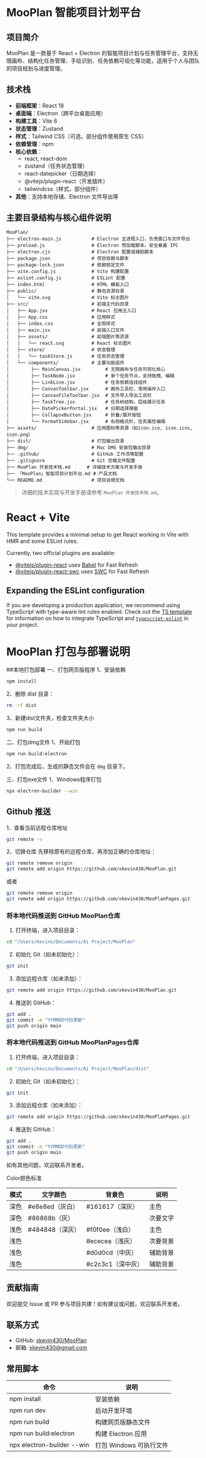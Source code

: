 # MooPlan 智能项目计划平台

## 项目简介
MooPlan 是一款基于 React + Electron 的智能项目计划与任务管理平台，支持无限画布、结构化任务管理、手绘识别、任务依赖可视化等功能，适用于个人与团队的项目规划与进度管理。

## 技术栈
- **前端框架**：React 18
- **桌面端**：Electron（跨平台桌面应用）
- **构建工具**：Vite 6
- **状态管理**：Zustand
- **样式**：Tailwind CSS（可选，部分组件使用原生 CSS）
- **依赖管理**：npm
- **核心依赖**：
  - react, react-dom
  - zustand（任务状态管理）
  - react-datepicker（日期选择）
  - @vitejs/plugin-react（开发插件）
  - tailwindcss（样式，部分组件）
- **其他**：支持本地存储、Electron 文件导出等

## 主要目录结构与核心组件说明
```
MooPlan/
├── electron-main.js           # Electron 主进程入口，负责窗口与文件导出
├── preload.js                 # Electron 预加载脚本，安全暴露 IPC
├── electron.cjs               # Electron 配置或辅助脚本
├── package.json               # 项目依赖与脚本
├── package-lock.json          # 依赖锁定文件
├── vite.config.js             # Vite 构建配置
├── eslint.config.js           # ESLint 配置
├── index.html                 # HTML 模板入口
├── public/                    # 静态资源目录
│   └── vite.svg               # Vite 标志图片
├── src/                       # 前端主代码目录
│   ├── App.jsx                # React 应用主入口
│   ├── App.css                # 应用样式
│   ├── index.css              # 全局样式
│   ├── main.jsx               # 前端入口文件
│   ├── assets/                # 前端图片等资源
│   │   └── react.svg          # React 标志图片
│   ├── store/                 # 状态管理
│   │   └── taskStore.js       # 任务状态管理
│   └── components/            # 主要功能组件
│        ├── MainCanvas.jsx         # 无限画布与任务可视化核心
│        ├── TaskNode.jsx           # 单个任务节点，支持拖拽、编辑
│        ├── LinkLine.jsx           # 任务依赖连线组件
│        ├── CanvasToolbar.jsx      # 画布工具栏，常用操作入口
│        ├── CanvasFileToolbar.jsx  # 文件导入导出工具栏
│        ├── TaskTree.jsx           # 任务树结构，层级展示任务
│        ├── DatePickerPortal.jsx   # 日期选择弹窗
│        ├── CollapseButton.jsx     # 折叠/展开按钮
│        └── FormatSidebar.jsx      # 右侧格式栏，任务属性编辑
├── assets/                    # 应用图标等资源（如icon.ico, icon.icns, icon.png）
├── dist/                      # 打包输出目录
├── dmg/                       # Mac DMG 安装包输出目录
├── .github/                   # GitHub 工作流等配置
├── .gitignore                 # Git 忽略文件配置
├── MooPlan 开发技术栈.md      # 详细技术方案与开发手册
├── 「MooPlan」智能项目计划平台.md # 产品文档
└── README.md                  # 项目说明文档
```

> 详细的技术实现与开发手册请参考 `MooPlan 开发技术栈.md`。

# React + Vite

This template provides a minimal setup to get React working in Vite with HMR and some ESLint rules.

Currently, two official plugins are available:

- [@vitejs/plugin-react](https://github.com/vitejs/vite-plugin-react/blob/main/packages/plugin-react) uses [Babel](https://babeljs.io/) for Fast Refresh
- [@vitejs/plugin-react-swc](https://github.com/vitejs/vite-plugin-react/blob/main/packages/plugin-react-swc) uses [SWC](https://swc.rs/) for Fast Refresh

## Expanding the ESLint configuration

If you are developing a production application, we recommend using TypeScript with type-aware lint rules enabled. Check out the [TS template](https://github.com/vitejs/vite/tree/main/packages/create-vite/template-react-ts) for information on how to integrate TypeScript and [`typescript-eslint`](https://typescript-eslint.io) in your project.

# MooPlan 打包与部署说明

##本地打包部署
一、打包网页版程序
1、安装依赖
```bash
npm install
```
2、删除 dist 目录：
```bash
rm -rf dist
```
3、新建dist文件夹，检查文件夹大小
```bash
npm run build
```

二、打包dmg文件
1、开始打包
```bash
npm run build:electron
```
2、打包完成后，生成的静态文件会在 `dmg` 目录下。

三、打包exe文件
1、Windows程序打包
```bash
npx electron-builder --win
```

## Github 推送
1、查看当前远程仓库地址
```bash
git remote -v
```
2、切换仓库
先移除原有的远程仓库，再添加正确的仓库地址：
```bash
git remote remove origin
git remote add origin https://github.com/xkevin430/MooPlan.git
```
或者
```bash
git remote remove origin
git remote add origin https://github.com/xkevin430/MooPlanPages.git
```
### 将本地代码推送到 GitHub MooPlan仓库
1. 打开终端，进入项目目录：
```bash
cd "/Users/kevinx/Documents/Ai Project/MooPlan"
```
2. 初始化 Git（如未初始化）：
```bash
git init
```
3. 添加远程仓库（如未添加）：
```bash
git remote add origin https://github.com/xkevin430/MooPlan.git
```
4. 推送到 GitHub：
```bash
git add .
git commit -m "YYMMDD代码更新"
git push origin main
```

### 将本地代码推送到 GitHub MooPlanPages仓库
1. 打开终端，进入项目目录：
```bash
cd "/Users/kevinx/Documents/Ai Project/MooPlan/dist"
```
2. 初始化 Git（如未初始化）：
```bash
git init
```
3. 添加远程仓库（如未添加）：
```bash
git remote add origin https://github.com/xkevin430/MooPlanPages.git
```
4. 推送到 GitHub：
```bash
git add .
git commit -m "YYMMDD代码更新"
git push origin main
```

如有其他问题，欢迎联系开发者。

Color颜色标准

| 模式   | 文字颜色         | 背景色           | 说明         |
|--------|------------------|------------------|--------------|
| 深色   | #e8e8ed（灰白）  | #161617（深灰）  | 主色         |
| 深色   | #86868b（灰）    |                  | 次要文字     |
| 浅色   | #484848（深灰）  | #f0f0ee（浅白）  | 主色         |
| 浅色   |                  | #ececea（浅灰）  | 次要背景     |
| 浅色   |                  | #d0d0cd（中灰）  | 辅助背景     |
| 浅色   |                  | #c2c3c1（深中灰）| 辅助背景     |

## 贡献指南

欢迎提交 Issue 或 PR 参与项目共建！如有建议或问题，欢迎联系开发者。

## 联系方式

- GitHub: [xkevin430/MooPlan](https://github.com/xkevin430/MooPlan)
- 邮箱: xkevin430@gmail.com

## 常用脚本

| 命令                        | 说明                   |
|-----------------------------|------------------------|
| npm install                 | 安装依赖               |
| npm run dev                 | 启动开发环境           |
| npm run build               | 构建网页版静态文件      |
| npm run build:electron      | 构建 Electron 应用      |
| npx electron-builder --win  | 打包 Windows 可执行文件 |